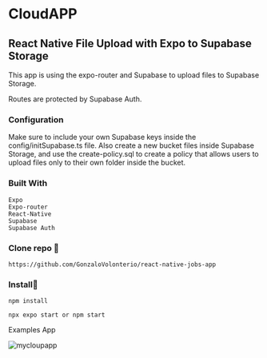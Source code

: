 # CloudAPP

## React Native File Upload with Expo to Supabase Storage

This app is using the expo-router and Supabase to upload files to Supabase Storage.

Routes are protected by Supabase Auth.

### Configuration

Make sure to include your own Supabase keys inside the config/initSupabase.ts file.
Also create a new bucket files inside Supabase Storage, and use the create-policy.sql to create a policy that allows users to upload files only to their own folder inside the bucket.

### Built With

```
Expo
Expo-router
React-Native
Supabase
Supabase Auth
```

### Clone repo 🔧

```
https://github.com/GonzaloVolonterio/react-native-jobs-app

```
### Install🔧

```
npm install

npx expo start or npm start

```

Examples App

![mycloupapp](https://github.com/GonzaloVolonterio/rn-cloudapp/assets/64506662/2ff973df-017b-4dac-8b21-528e6939d65a)






